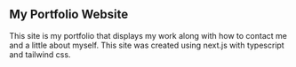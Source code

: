 ## My Portfolio Website

This site is my portfolio that displays my work along with how to contact me and a little about myself. This site was created using next.js with typescript and tailwind css.


